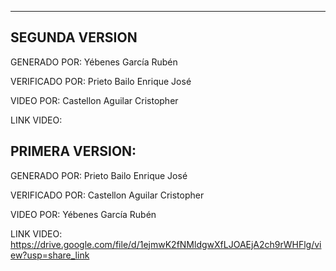 ----------------------------------------------------------------------------------------------------------
SEGUNDA VERSION
----------------------------------------------------------------------------------------------------------
GENERADO POR:   Yébenes García Rubén

VERIFICADO POR: Prieto Bailo Enrique José

VIDEO POR:      Castellon Aguilar Cristopher 

LINK VIDEO: 

PRIMERA VERSION:
----------------------------------------------------------------------------------------------------------
GENERADO POR:   Prieto Bailo Enrique José

VERIFICADO POR: Castellon Aguilar Cristopher 

VIDEO POR:      Yébenes García Rubén

LINK VIDEO: https://drive.google.com/file/d/1ejmwK2fNMldgwXfLJOAEjA2ch9rWHFlg/view?usp=share_link

